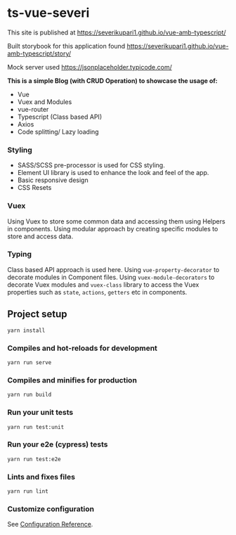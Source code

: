 # ts-vue-severi

This site is published at https://severikupari1.github.io/vue-amb-typescript/

Built storybook for this application found https://severikupari1.github.io/vue-amb-typescript/story/

Mock server used https://jsonplaceholder.typicode.com/

**This is a simple Blog (with CRUD Operation) to showcase the usage of:**

- Vue
- Vuex and Modules
- vue-router
- Typescript (Class based API)
- Axios
- Code splitting/ Lazy loading

### Styling

- SASS/SCSS pre-processor is used for CSS styling.
- Element UI library is used to enhance the look and feel of the app.
- Basic responsive design
- CSS Resets

### Vuex

Using Vuex to store some common data and accessing them using Helpers in components. Using modular approach by creating specific modules to store and access data.

### Typing

Class based API approach is used here. Using `vue-property-decorator` to decorate modules in Component files.
Using `vuex-module-decorators` to decorate Vuex modules and `vuex-class` library to access the Vuex properties such as `state`, `actions`, `getters` etc in components.

## Project setup

```
yarn install
```

### Compiles and hot-reloads for development

```
yarn run serve
```

### Compiles and minifies for production

```
yarn run build
```

### Run your unit tests

```
yarn run test:unit
```

### Run your e2e (cypress) tests

```
yarn run test:e2e
```

### Lints and fixes files

```
yarn run lint
```

### Customize configuration

See [Configuration Reference](https://cli.vuejs.org/config/).
